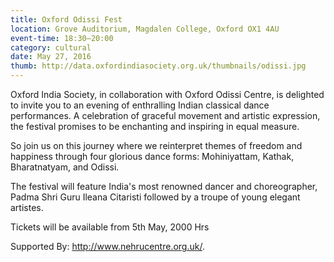 ```yaml
---
title: Oxford Odissi Fest
location: Grove Auditorium, Magdalen College, Oxford OX1 4AU
event-time: 18:30–20:00 
category: cultural
date: May 27, 2016
thumb: http://data.oxfordindiasociety.org.uk/thumbnails/odissi.jpg
---
```


Oxford India Society, in collaboration with Oxford Odissi Centre, is delighted to invite you to an evening of enthralling Indian classical dance performances. A celebration of graceful movement and artistic expression, the festival promises to be enchanting and inspiring in equal measure.

So join us on this journey where we reinterpret themes of freedom and happiness through four glorious dance forms: Mohiniyattam, Kathak, Bharatnatyam, and Odissi.

The festival will feature India's most renowned dancer and choreographer, Padma Shri Guru Ileana Citaristi followed by a troupe of young elegant artistes.

Tickets will be available from 5th May, 2000 Hrs

Supported By: http://www.nehrucentre.org.uk/.
